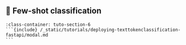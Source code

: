 ## 🔫 Few-shot classification


````{grid} 1 1 2 2
:class-container: tuto-section-6
```{include} /_static/tutorials/deploying-texttokenclassification-fastapi/modal.md
```
````
